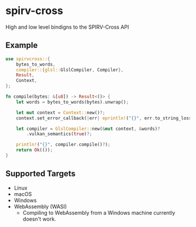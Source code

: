# spirv-cross
High and low level bindigns to the SPIRV-Cross API

## Example
```rust
use spirvcross::{
    bytes_to_words,
    compiler::{glsl::GlslCompiler, Compiler},
    Result,
    Context,
};

fn compile(bytes: &[u8]) -> Result<()> {
    let words = bytes_to_words(bytes).unwrap();

    let mut context = Context::new()?;
    context.set_error_callback(|err| eprintln!("{}", err.to_string_lossy()));

    let compiler = GlslCompiler::new(&mut context, &words)?
        .vulkan_semantics(true)?;

    println!("{}", compiler.compile()?);
    return Ok(());
}
```

## Supported Targets
- Linux
- macOS
- Windows
- WebAssembly (WASI)
    - Compiling to WebAssembly from a Windows machine currently doesn't work.
